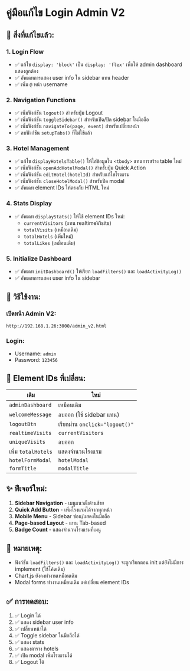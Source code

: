 # คู่มือแก้ไข Login Admin V2

## 🔧 สิ่งที่แก้ไขแล้ว:

### 1. **Login Flow**
- ✅ แก้ไข `display: 'block'` เป็น `display: 'flex'` เพื่อให้ admin dashboard แสดงถูกต้อง
- ✅ อัพเดทการแสดง user info ใน sidebar แทน header
- ✅ เพิ่ม `@` หน้า username

### 2. **Navigation Functions**
- ✅ เพิ่มฟังก์ชัน `logout()` สำหรับปุ่ม Logout
- ✅ เพิ่มฟังก์ชัน `toggleSidebar()` สำหรับเปิด/ปิด sidebar ในมือถือ
- ✅ เพิ่มฟังก์ชัน `navigateTo(page, event)` สำหรับเปลี่ยนหน้า
- ✅ ลบฟังก์ชัน `setupTabs()` ที่ไม่ใช้แล้ว

### 3. **Hotel Management**
- ✅ แก้ไข `displayHotelsTable()` ให้ใส่ข้อมูลใน `<tbody>` แทนการสร้าง table ใหม่
- ✅ เพิ่มฟังก์ชัน `openAddHotelModal()` สำหรับปุ่ม Quick Action
- ✅ เพิ่มฟังก์ชัน `editHotel(hotelId)` สำหรับแก้ไขโรงแรม
- ✅ เพิ่มฟังก์ชัน `closeHotelModal()` สำหรับปิด modal
- ✅ อัพเดท element IDs ให้ตรงกับ HTML ใหม่

### 4. **Stats Display**
- ✅ อัพเดท `displayStats()` ให้ใช้ element IDs ใหม่:
  - `currentVisitors` (แทน realtimeVisits)
  - `totalVisits` (เหมือนเดิม)
  - `totalHotels` (เพิ่มใหม่)
  - `totalLikes` (เหมือนเดิม)

### 5. **Initialize Dashboard**
- ✅ อัพเดท `initDashboard()` ให้เรียก `loadFilters()` และ `loadActivityLog()`
- ✅ อัพเดทการแสดง user info ใน sidebar

## 🚀 วิธีใช้งาน:

### เปิดหน้า Admin V2:
```
http://192.168.1.26:3000/admin_v2.html
```

### Login:
- Username: `admin`
- Password: `123456`

## 📝 Element IDs ที่เปลี่ยน:

| เดิม | ใหม่ |
|------|------|
| `adminDashboard` | เหมือนเดิม |
| `welcomeMessage` | ลบออก (ใช้ sidebar แทน) |
| `logoutBtn` | เรียกผ่าน `onclick="logout()"` |
| `realtimeVisits` | `currentVisitors` |
| `uniqueVisits` | ลบออก |
| เพิ่ม `totalHotels` | แสดงจำนวนโรงแรม |
| `hotelFormModal` | `hotelModal` |
| `formTitle` | `modalTitle` |

## ✨ ฟีเจอร์ใหม่:

1. **Sidebar Navigation** - เมนูแนวตั้งด้านซ้าย
2. **Quick Add Button** - เพิ่มโรงแรมได้จากทุกหน้า
3. **Mobile Menu** - Sidebar ซ่อน/แสดงในมือถือ
4. **Page-based Layout** - แทน Tab-based
5. **Badge Count** - แสดงจำนวนโรงแรมที่เมนู

## 🐛 หมายเหตุ:

- ฟังก์ชัน `loadFilters()` และ `loadActivityLog()` จะถูกเรียกตอน init แต่ยังไม่มีการ implement (ใช้โค้ดเดิม)
- Chart.js ยังคงทำงานเหมือนเดิม
- Modal forms ทำงานเหมือนเดิม แค่เปลี่ยน element IDs

## ✅ การทดสอบ:

1. ✅ Login ได้
2. ✅ แสดง sidebar user info
3. ✅ เปลี่ยนหน้าได้
4. ✅ Toggle sidebar ในมือถือได้
5. ✅ แสดง stats
6. ✅ แสดงตาราง hotels
7. ✅ เปิด modal เพิ่มโรงแรมได้
8. ✅ Logout ได้
